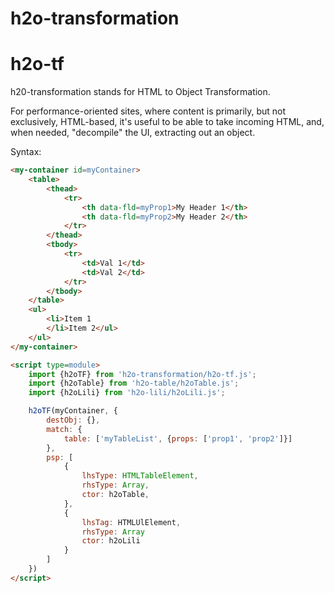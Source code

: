 # h2o-transformation

# h2o-tf

h20-transformation stands for HTML to Object Transformation.

For performance-oriented sites, where content is primarily, but not exclusively, HTML-based, 
it's useful to be able to take incoming HTML, and, when needed, "decompile" the UI, extracting out an object.  


Syntax:

```html
<my-container id=myContainer>
    <table>
        <thead>
            <tr>
                <th data-fld=myProp1>My Header 1</th>
                <th data-fld=myProp2>My Header 2</th>
            </tr>
        </thead>
        <tbody>
            <tr>
                <td>Val 1</td>
                <td>Val 2</td>
            </tr>
        </tbody>
    </table>
    <ul>
        <li>Item 1
        </li>Item 2</ul>
    </ul>
</my-container>

<script type=module>
    import {h2oTF} from 'h2o-transformation/h2o-tf.js';
    import {h2oTable} from 'h2o-table/h2oTable.js';
    import {h2oLili} from 'h2o-lili/h2oLili.js';

    h2oTF(myContainer, {
        destObj: {},
        match: {
            table: ['myTableList', {props: ['prop1', 'prop2']}]
        },
        psp: [
            {
                lhsType: HTMLTableElement,
                rhsType: Array,
                ctor: h2oTable,
            },
            {
                lhsTag: HTMLUlElement,
                rhsType: Array
                ctor: h2oLili
            }
        ]
    })
</script>
```
